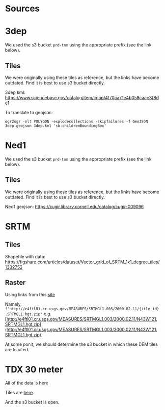 # Sources

# 3dep

We used the s3 bucket `prd-tnm` using the appropriate prefix (see the link below).

## Tiles

We were originally using these tiles as reference, but the links have become outdated. Find it is best to use s3 bucket directly.

3dep kml: https://www.sciencebase.gov/catalog/item/imap/4f70aa71e4b058caae3f8de1

To translate to geojson:

```
ogr2ogr -nlt POLYGON -explodecollections -skipfailures -f GeoJSON 3dep.geojson 3dep.kml 'sb:childrenBoundingBox'
```



# Ned1

We used the s3 bucket `prd-tnm` using the appropriate prefix (see the link below).

## Tiles

We were originally using these tiles as reference, but the links have become outdated. Find it is best to use s3 bucket directly.

Ned1 geojson: https://cugir.library.cornell.edu/catalog/cugir-009096

# SRTM

## Tiles

Shapefile with data: https://figshare.com/articles/dataset/Vector_grid_of_SRTM_1x1_degree_tiles/1332753

## Raster

Using links from this [site](https://dwtkns.com/srtm30m/)

Namely, `f'http://e4ftl01.cr.usgs.gov/MEASURES/SRTMGL1.003/2000.02.11/{tile_id}.SRTMGL1.hgt.zip'` e.g. [http://e4ftl01.cr.usgs.gov/MEASURES/SRTMGL1.003/2000.02.11/N43W121.SRTMGL1.hgt.zip](http://e4ftl01.cr.usgs.gov/MEASURES/SRTMGL1.003/2000.02.11/N43W121.SRTMGL1.hgt.zip).

At some ponit, we should determine the s3 bucket in which these DEM tiles are located.

# TDX 30 meter

All of the data is [here](https://registry.opendata.aws/copernicus-dem/)

Tiles are [here](https://copernicus-dem-30m.s3.amazonaws.com/grid.zip).

And the s3 bucket is open.


